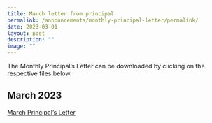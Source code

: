 ```yaml
---
title: March letter from principal
permalink: /announcements/monthly-principal-letter/permalink/
date: 2023-03-01
layout: post
description: ""
image: ""
---
```


The Monthly Principal’s Letter can be downloaded by clicking on the respective files below.

March 2023
----------

[March Principal’s Letter](https://www.stmargaretssec.moe.edu.sg/files/March%20Principal's%20Letter.pdf)